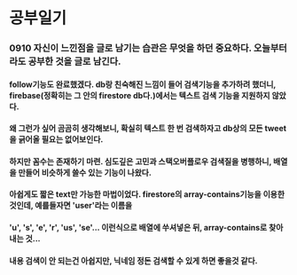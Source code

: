 # 공부일기 
### 0910  자신이 느낀점을 글로 남기는 습관은 무엇을 하던 중요하다. 오늘부터라도 공부한 것을 글로 남긴다. 
#### follow기능도 완료했겠다. db랑 친숙해진 느낌이 들어 검색기능을 추가하려 했더니, firebase(정확히는 그 안의 firestore db다.)에서는 텍스트 검색 기능을 지원하지 않았다.  
#### 왜 그런가 싶어 곰곰히 생각해보니, 확실히 텍스트 한 번 검색하자고 db상의 모든 tweet을 긁어올 필요는 없어보인다.
#### 하지만 꼼수는 존재하기 마련. 심도깊은 고민과 스택오버플로우 검색질을 병행하니, 배열을 만들어 비슷하게 쓸수 있는 기능이 나왔다.
#### 아쉽게도 짧은 text만 가능한 마법이었다. firestore의 array-contains기능을 이용한 것인데, 예를들자면 'user'라는 이름을
#### 'u', 's', 'e', 'r', 'us', 'se'... 이런식으로 배열에 쑤셔넣은 뒤, array-contains로 찾아내는 것...
#### 내용 검색이 안 되는건 아쉽지만, 닉네임 정돈 검색할 수 있게 하면 좋을것 같다.